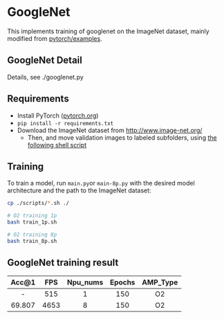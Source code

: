 # GoogleNet 

This implements training of googlenet on the ImageNet dataset, mainly modified from [pytorch/examples](https://github.com/pytorch/examples/tree/master/imagenet).

## GoogleNet Detail

Details, see ./googlenet.py


## Requirements

- Install PyTorch ([pytorch.org](http://pytorch.org))
- `pip install -r requirements.txt`
- Download the ImageNet dataset from http://www.image-net.org/
    - Then, and move validation images to labeled subfolders, using [the following shell script](https://raw.githubusercontent.com/soumith/imagenetloader.torch/master/valprep.sh)

## Training

To train a model, run `main.py`or `main-8p.py` with the desired model architecture and the path to the ImageNet dataset:

```bash
cp ./scripts/*.sh ./

# O2 training 1p
bash train_1p.sh

# O2 training 8p
bash train_8p.sh
```

## GoogleNet training result

| Acc@1    | FPS       | Npu_nums | Epochs   | AMP_Type |
| :------: | :------:  | :------: | :------: | :------: |
| -        | 515       | 1        | 150      | O2       |
| 69.807   | 4653      | 8        | 150      | O2       |
